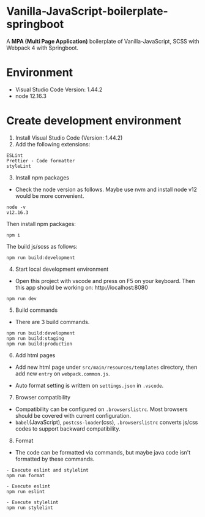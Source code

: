 # Vanilla-JavaScript-boilerplate-springboot

A **MPA (Multi Page Application)** boilerplate of Vanilla-JavaScript, SCSS with Webpack 4 with Springboot.

# Environment

- Visual Studio Code Version: 1.44.2
- node 12.16.3

# Create development environment

1. Install Visual Studio Code (Version: 1.44.2)
2. Add the following extensions:

```
ESLint
Prettier - Code formatter
styleLint
```

3. Install npm packages

- Check the node version as follows. Maybe use nvm and install node v12 would be more convenient.

```
node -v
v12.16.3
```

Then install npm packages:

```
npm i
```

The build js/scss as follows:

```
npm run build:development
```

4. Start local development environment

- Open this project with vscode and press on F5 on your keyboard. 
Then this app should be working on: http://localhost:8080

```
npm run dev
```

5. Build commands

- There are 3 build commands.

```
npm run build:development
npm run build:staging
npm run build:production
```

6. Add html pages

- Add new html page under `src/main/resources/templates` directory, then add new `entry` on `webpack.common.js`.

- Auto format setting is writtem on `settings.json` in `.vscode`.


7. Browser compatibility

- Compatibility can be configured on `.browserslistrc`. Most browsers should be covered with current configuration.
- `babel`(JavaScript), `postcss-loader`(css), `.browserslistrc` converts js/css codes to support backward compatibility.

8. Format

- The code can be formatted via commands, but maybe java code isn't formatted by these commands.

```
- Execute eslint and stylelint
npm run format

- Execute eslint
npm run eslint

- Execute stylelint
npm run stylelint
```
